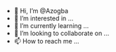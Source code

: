 - 👋 Hi, I’m @Azogba
- 👀 I’m interested in ...
- 🌱 I’m currently learning ...
- 💞️ I’m looking to collaborate on ...
- 📫 How to reach me ...

<!---
Azogba/Azogba is a ✨ special ✨ repository because its `README.md` (this file) appears on your GitHub profile.
You can click the Preview link to take a look at your changes.
--->
